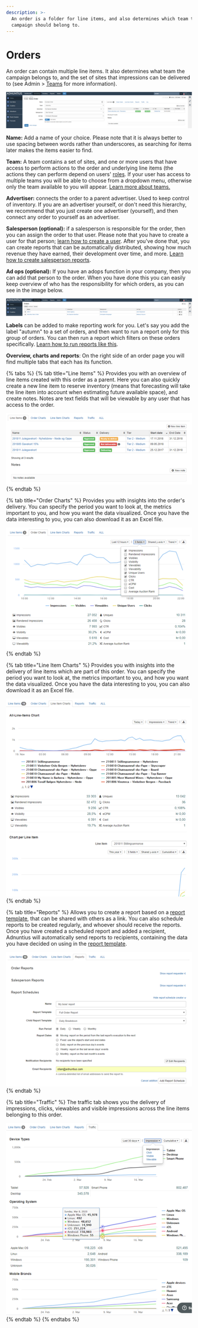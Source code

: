 ```yaml
---
description: >-
  An order is a folder for line items, and also determines which team that the
  campaign should belong to.
---
```


# Orders

An order can contain multiple line items. It also determines what team the campaign belongs to, and the set of sites that impressions can be delivered to \(see Admin &gt; [Teams](../../admin-api/endpoints/teams.md) for more information\).

![An example order](../../../.gitbook/assets/201811-advertising-order.png)

**Name:** Add a name of your choice. Please note that it is always better to use spacing between words rather than underscores, as searching for items later makes the items easier to find.

**Team:** A team contains a set of sites, and one or more users that have access to perform actions to the order and underlying line items \(the actions they can perform depend on users' [roles](../../admin-api/endpoints/roles.md). If your user has access to multiple teams you will be able to choose from a dropdown menu, otherwise only the team available to you will appear. [Learn more about teams.](../admin.md#teams)

**Advertiser:** connects the order to a parent advertiser. Used to keep control of inventory. If you are an advertiser yourself, or don't need this hierarchy, we recommend that you just create one advertiser \(yourself\), and then connect any order to yourself as an advertiser.

**Salesperson \(optional\):** if a salesperson is responsible for the order, then you can assign the order to that user. Please note that you have to create a user for that person; [learn how to create a user](../admin.md#users-and-user-profile). After you've done that, you can create reports that can be automatically distributed, showing how much revenue they have earned, their development over time, and more. [Learn how to create salesperson reports](../reports.md#reports-report-templates-and-report-schedules).

**Ad ops \(optional\):** If you have an adops function in your company, then you can add that person to the order. When you have done this you can easily keep overview of who has the responsibility for which orders, as you can see in the image below.

![Overview of orders, containing among other ad ops users](../../../.gitbook/assets/201811-advertising-order-overview.png)

**Labels** can be added to make reporting work for you. Let's say you add the label "autumn" to a set of orders, and then want to run a report only for this group of orders. You can then run a report which filters on these orders specifically. [Learn how to run reports like this](../reports.md#advertising-queries).

**Overview, charts and reports**: On the right side of an order page you will find multiple tabs that each has its function.

{% tabs %}
{% tab title="Line Items" %}
Provides you with an overview of line items created with this order as a parent. Here you can also quickly create a new line item to reserve inventory \(means that forecasting will take the line item into account when estimating future available space\), and create notes. Notes are text fields that will be viewable by any user that has access to the order.

![](../../../.gitbook/assets/201811-advertising-order-line-item-overview.png)
{% endtab %}

{% tab title="Order Charts" %}
Provides you with insights into the order's delivery. You can specify the period you want to look at, the metrics important to you, and how you want the data visualized. Once you have the data interesting to you, you can also download it as an Excel file.

![](../../../.gitbook/assets/201811-advertising-order-charts.png)
{% endtab %}

{% tab title="Line Item Charts" %}
Provides you with insights into the delivery of line items which are part of this order. You can specify the period you want to look at, the metrics important to you, and how you want the data visualized. Once you have the data interesting to you, you can also download it as an Excel file.

![](../../../.gitbook/assets/201811-advertising-line-item-charts.png)
{% endtab %}

{% tab title="Reports" %}
Allows you to create a report based on a [report template](../reports.md#reports-report-templates-and-report-schedules), that can be shared with others as a link. You can also schedule reports to be created regularly, and whoever should receive the reports. Once you have created a scheduled report and added a recipient, Adnuntius will automatically send reports to recipients, containing the data you have decided on using in the [report template](../reports.md#reports-report-templates-and-report-schedules).

![](../../../.gitbook/assets/201811-advertising-order-report-scheduler.png)
{% endtab %}

{% tab title="Traffic" %}
The traffic tab shows you the delivery of impressions, clicks, viewables and visible impressions across the line items belonging to this order. 

![](../../../.gitbook/assets/202003-orders-traffic.png)
{% endtab %}
{% endtabs %}


